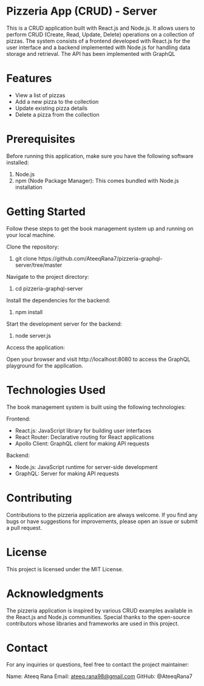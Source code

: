 # Pizzeria App (CRUD) - Server

This is a CRUD application built with React.js and Node.js. It allows users to perform CRUD (Create, Read, Update, Delete) operations on a collection of pizzas. The system consists of a frontend developed with React.js for the user interface and a backend implemented with Node.js for handling data storage and retrieval. The API has been implemented with GraphQL

# Features

<ul>
  <li>View a list of pizzas</li>
  <li>Add a new pizza to the collection</li>
  <li>Update existing pizza details</li>
   <li>Delete a pizza from the collection</li>
</ul>

# Prerequisites

Before running this application, make sure you have the following software installed:

<ol>
  <li>Node.js</li>
  <li>npm (Node Package Manager): This comes bundled with Node.js installation</li>
</ol>

# Getting Started

Follow these steps to get the book management system up and running on your local machine.

Clone the repository:

<ol>
  <li>git clone https://github.com/AteeqRana7/pizzeria-graphql-server/tree/master</li>
</ol>

Navigate to the project directory:

<ol>
  <li>cd pizzeria-graphql-server</li>
</ol>

Install the dependencies for the backend:

<ol>
  <li>npm install</li>
</ol>

Start the development server for the backend:

<ol>
  <li>node server.js</li>
</ol>

Access the application:
<p>
Open your browser and visit http://localhost:8080 to access the GraphQL playground for the application.
</p>

# Technologies Used

The book management system is built using the following technologies:

Frontend:

<ul>
  <li>React.js: JavaScript library for building user interfaces</li>
  <li>React Router: Declarative routing for React applications</li>
  <li>Apollo Client: GraphQL client for making API requests</li>
</ul>

Backend:

<ul>
  <li>Node.js: JavaScript runtime for server-side development</li>
  <li>GraphQL: Server for making API requests</li>
</ul>

# Contributing

Contributions to the pizzeria application are always welcome. If you find any bugs or have suggestions for improvements, please open an issue or submit a pull request.

# License

This project is licensed under the MIT License.

# Acknowledgments

The pizzeria application is inspired by various CRUD examples available in the React.js and Node.js communities.
Special thanks to the open-source contributors whose libraries and frameworks are used in this project.

# Contact

For any inquiries or questions, feel free to contact the project maintainer:

Name: Ateeq Rana
Email: ateeq.rana98@gmail.com
GitHub: @AteeqRana7
